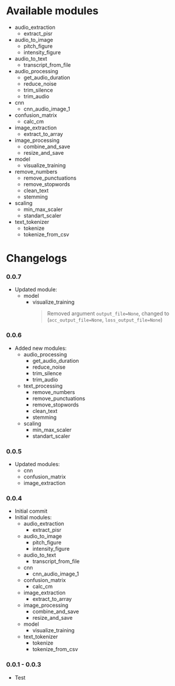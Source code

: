 # Available modules

- audio_extraction
  - extract_pisr
- audio_to_image
  - pitch_figure
  - intensity_figure
- audio_to_text
  - transcript_from_file
- audio_processing
  - get_audio_duration
  - reduce_noise
  - trim_silence
  - trim_audio
- cnn
  - cnn_audio_image_1
- confusion_matrix
  - calc_cm
- image_extraction
  - extract_to_array
- image_processing
  - combine_and_save
  - resize_and_save
- model
  - visualize_training
- remove_numbers
  - remove_punctuations
  - remove_stopwords
  - clean_text
  - stemming
- scaling
  - min_max_scaler
  - standart_scaler
- text_tokenizer
  - tokenize
  - tokenize_from_csv

# Changelogs

### 0.0.7
- Updated module:
  - model
    - visualize_training
      > Removed argument `output_file=None`, changed to (`acc_output_file=None`, `loss_output_file=None`)

### 0.0.6
- Added new modules:
  - audio_processing
    - get_audio_duration
    - reduce_noise
    - trim_silence
    - trim_audio
  - text_processing
    - remove_numbers
    - remove_punctuations
    - remove_stopwords
    - clean_text
    - stemming
  - scaling
    - min_max_scaler
    - standart_scaler
  
### 0.0.5
- Updated modules:
  - cnn
  - confusion_matrix
  - image_extraction

### 0.0.4
- Initial commit
- Initial modules:
  - audio_extraction
    - extract_pisr
  - audio_to_image
    - pitch_figure
    - intensity_figure
  - audio_to_text
    - transcript_from_file
  - cnn
    - cnn_audio_image_1
  - confusion_matrix
    - calc_cm
  - image_extraction
    - extract_to_array
  - image_processing
    - combine_and_save
    - resize_and_save
  - model
    - visualize_training
  - text_tokenizer
    - tokenize
    - tokenize_from_csv

### 0.0.1 - 0.0.3
- Test